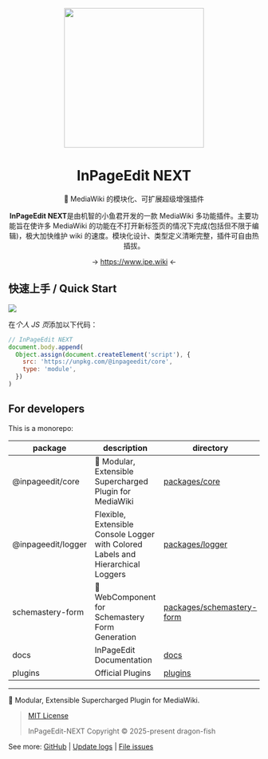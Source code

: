 <div align="center">

[<img src="docs/.vitepress/public/images/logo/ipe-next-uwu.png" width="280">](https://www.ipe.wiki)

# InPageEdit NEXT

🚀 MediaWiki 的模块化、可扩展超级增强插件

**InPageEdit NEXT**是由机智的小鱼君开发的一款 MediaWiki 多功能插件。主要功能旨在使许多 MediaWiki 的功能在不打开新标签页的情况下完成(包括但不限于编辑)，极大加快维护 wiki 的速度。模块化设计、类型定义清晰完整，插件可自由热插拔。

→ <https://www.ipe.wiki> ←

</div>

## 快速上手 / Quick Start

[![](https://data.jsdelivr.com/v1/package/npm/@inpageedit/core/badge)](https://www.jsdelivr.com/package/npm/@inpageedit/core)

在*个人 JS 页*添加以下代码：

<!-- prettier-ignore -->
```javascript
// InPageEdit NEXT
document.body.append(
  Object.assign(document.createElement('script'), {
    src: 'https://unpkg.com/@inpageedit/core',
    type: 'module',
  })
)
```

## For developers

This is a monorepo:

| package            | description                                                                      | directory                                              |
| ------------------ | -------------------------------------------------------------------------------- | ------------------------------------------------------ |
| @inpageedit/core   | 🚀 Modular, Extensible Supercharged Plugin for MediaWiki                         | [packages/core](packages/core)                         |
| @inpageedit/logger | Flexible, Extensible Console Logger with Colored Labels and Hierarchical Loggers | [packages/logger](packages/logger)                     |
| schemastery-form   | 🧩 WebComponent for Schemastery Form Generation                                  | [packages/schemastery-form](packages/schemastery-form) |
| docs               | InPageEdit Documentation                                                         | [docs](docs)                                           |
| plugins            | Official Plugins                                                                 | [plugins](plugins)                                     |

---

🚀 Modular, Extensible Supercharged Plugin for MediaWiki.

> [MIT License](https://opensource.org/licenses/MIT)
>
> InPageEdit-NEXT Copyright © 2025-present dragon-fish

See more: [GitHub](https://github.com/inpageedit/inpageedit-next) | [Update logs](https://ipe.js.org/update/) | [File issues](https://github.com/inpageedit/inpageedit-next/issues)
